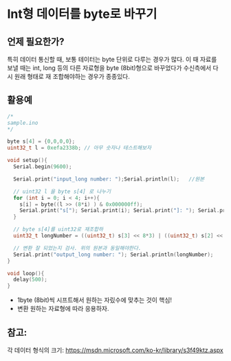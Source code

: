 # Int형 데이터를 byte로 바꾸기
## 언제 필요한가?
특히 데이터 통신할 때, 보통 테이터는 byte 단위로 다루는 경우가 많다. 이 때 자료를 보낼 때는 int, long 등의 다른 자료형을 byte (8bit)형으로 바꾸었다가 수신측에서 다시 원래 형태로 재 조합해야하는 경우가 종종있다.

## 활용예

```C
/*
sample.ino
*/

byte s[4] = {0,0,0,0};
uint32_t l = 0xefa2338b; // 아무 숫자나 테스트해보자

void setup(){
  Serial.begin(9600);

  Serial.print("input_long number: ");Serial.println(l);   //원본

  // uint32 l 을 byte s[4] 로 나누기
  for (int i = 0; i < 4; i++){
    s[i] = byte((l >> (8*i) ) & 0x000000ff);
    Serial.print("s["); Serial.print(i); Serial.print("]: "); Serial.println(s[i]);
  }

  // byte s[4]를 uint32로 재조합하
  uint32_t longNumber = ((uint32_t) s[3] << 8*3) | ((uint32_t) s[2] << 8*2) | ((uint32_t) s[1] << 8 ) | (uint32_t) s[0];

  // 변환 잘 되었는지 검사. 위의 원본과 동일해야한다.
  Serial.print("output_long number: "); Serial.println(longNumber);
}

void loop(){
  delay(500);
}
```
* 1byte (8bit)씩 시프트해서 원하는 자맀수에 맞추는 것이 핵심!
* 변환 원하는 자료형에 따라 응용하자.

## 참고:
각 데이터 형식의 크기: https://msdn.microsoft.com/ko-kr/library/s3f49ktz.aspx
